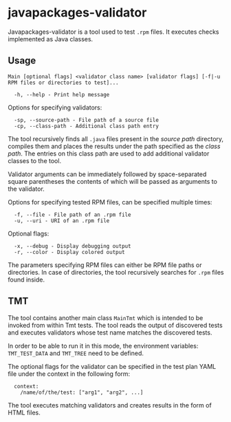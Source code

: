# javapackages-validator

Javapackages-validator is a tool used to test `.rpm` files. It executes checks implemented as Java classes.

## Usage

`Main [optional flags] <validator class name> [validator flags] [-f|-u RPM files or directories to test]...`

      -h, --help - Print help message

Options for specifying validators:

      -sp, --source-path - File path of a source file
      -cp, --class-path - Additional class path entry

The tool recursively finds all `.java` files present in the *source path* directory, compiles them and places the results under the path specified as the *class path*. The entries on this class path are used to add additional validator classes to the tool.

Validator arguments can be immediately followed by space-separated square parentheses the contents of which will be passed as arguments to the validator.

Options for specifying tested RPM files, can be specified multiple times:

      -f, --file - File path of an .rpm file
      -u, --uri - URI of an .rpm file

Optional flags:

      -x, --debug - Display debugging output
      -r, --color - Display colored output


The parameters specifying RPM files can either be RPM file paths or directories. In case of directories, the tool recursively searches for `.rpm` files found inside.

## TMT

The tool contains another main class `MainTmt` which is intended to be invoked  from within Tmt tests. The tool reads the output of discovered tests and  executes validators whose test name matches the discovered tests.

In order to be able to run it in this mode, the environment variables: `TMT_TEST_DATA` and `TMT_TREE` need to be defined.

The optional flags for the validator can be specified in the test plan YAML file under the context in the following form:

      context:
        /name/of/the/test: ["arg1", "arg2", ...]

The tool executes matching validators and creates results in the form of HTML files.
